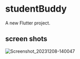 # studentBuddy

A new Flutter project.

## screen shots 
![Screenshot_20231208-140047](https://github.com/shreyansh2118/studentapp/assets/111567940/44bded70-f454-4e66-9004-62eead9e5f1f)


